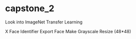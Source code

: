 # capstone_2
Look into ImageNet
Transfer Learning

X Face Identifier
  Export Face
  Make Grayscale
  Resize (48*48)

